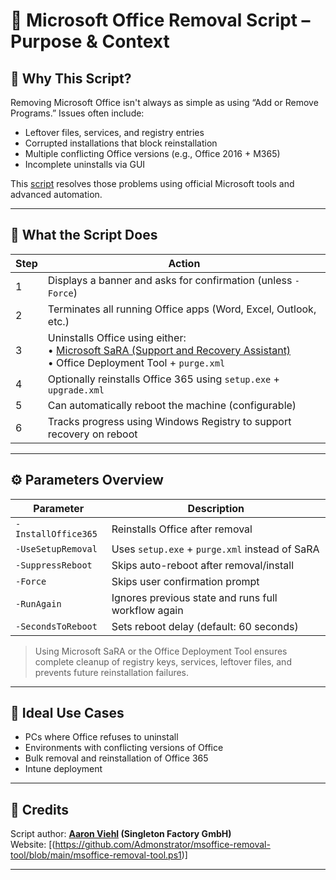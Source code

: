 # 🧹 Microsoft Office Removal Script – Purpose & Context

## 🎯 Why This Script?

Removing Microsoft Office isn't always as simple as using “Add or Remove Programs.” Issues often include:
- Leftover files, services, and registry entries
- Corrupted installations that block reinstallation
- Multiple conflicting Office versions (e.g., Office 2016 + M365)
- Incomplete uninstalls via GUI

This [script](https://github.com/AliChoukatli/CyberShield-Enterprise/blob/main/03_IT_Helpdesk_%26_Network_Troubleshooting/PowerShell_Scripts/msoffice-removal.ps1) resolves those problems using official Microsoft tools and advanced automation.

---

## 🧰 What the Script Does

| Step | Action                                                                                                                                                                          |
|------|---------------------------------------------------------------------------------------------------------------------------------------------------------------------------------|
| 1    | Displays a banner and asks for confirmation (unless `-Force`)                                                                                                                     |
| 2    | Terminates all running Office apps (Word, Excel, Outlook, etc.)                                                                                                                   |
| 3    | Uninstalls Office using either: <br> • [Microsoft SaRA (Support and Recovery Assistant)](https://aka.ms/SaRA_CommandLineVersionFiles) <br> • Office Deployment Tool + `purge.xml` |
| 4    | Optionally reinstalls Office 365 using `setup.exe` + `upgrade.xml`                                                                                                                |
| 5    | Can automatically reboot the machine (configurable)                                                                                                                               |
| 6    | Tracks progress using Windows Registry to support recovery on reboot                                                                                                              |

---

## ⚙️ Parameters Overview

| Parameter | Description                                                   |
|----------|----------------------------------------------------------------|
| `-InstallOffice365` | Reinstalls Office after removal                     |
| `-UseSetupRemoval`  | Uses `setup.exe` + `purge.xml` instead of SaRA      |
| `-SuppressReboot`   | Skips auto-reboot after removal/install             |
| `-Force`            | Skips user confirmation prompt                      |
| `-RunAgain`         | Ignores previous state and runs full workflow again |
| `-SecondsToReboot`  | Sets reboot delay (default: 60 seconds)             |


> Using Microsoft SaRA or the Office Deployment Tool ensures complete cleanup of registry keys, services, leftover files, and prevents future reinstallation failures.

---

## 🧪 Ideal Use Cases
- PCs where Office refuses to uninstall
- Environments with conflicting versions of Office
- Bulk removal and reinstallation of Office 365
- Intune deployment

---

## 📎 Credits
Script author: **[Aaron Viehl](https://github.com/Admonstrator) (Singleton Factory GmbH)**  
Website: [(https://github.com/Admonstrator/msoffice-removal-tool/blob/main/msoffice-removal-tool.ps1)]

---
